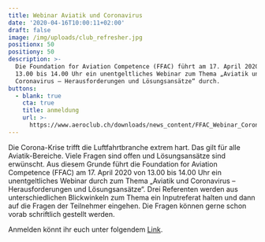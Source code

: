 ```yaml
---
title: Webinar Aviatik und Coronavirus
date: '2020-04-16T10:00:11+02:00'
draft: false
image: /img/uploads/club_refresher.jpg
positionx: 50
positiony: 50
description: >-
  Die Foundation for Aviation Competence (FFAC) führt am 17. April 2020 von
  13.00 bis 14.00 Uhr ein unentgeltliches Webinar zum Thema „Aviatik und
  Coronavirus – Herausforderungen und Lösungsansätze“ durch.
buttons:
  - blank: true
    cta: true
    title: anmeldung
    url: >-
      https://www.aeroclub.ch/downloads/news_content/FFAC_Webinar_Coronavirus_Ausschreibung.pdf
---
```

Die Corona-Krise trifft die Luftfahrtbranche extrem hart. Das gilt für alle Aviatik-Bereiche. Viele Fragen sind offen und Lösungsansätze sind erwünscht. Aus diesem Grunde führt die Foundation for Aviation Competence (FFAC) am 17. April 2020 von 13.00 bis 14.00 Uhr ein unentgeltliches Webinar durch zum Thema „Aviatik und Coronavirus – Herausforderungen und Lösungsansätze“. Drei Referenten werden aus unterschiedlichen Blickwinkeln zum Thema ein Inputreferat halten und dann auf die Fragen der Teilnehmer eingehen. Die Fragen können gerne schon vorab schriftlich gestellt werden.

Anmelden könnt ihr euch unter folgendem [Link](https://www.aeroclub.ch/downloads/news_content/FFAC_Webinar_Coronavirus_Ausschreibung.pdf).
